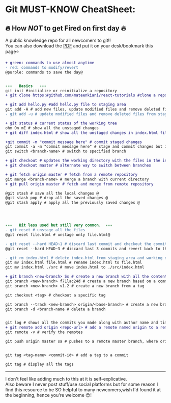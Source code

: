 # Git MUST-KNOW CheatSheet: 
## 🔥 How *_NOT_* to get Fired on first day 🔥
A public knowledge repo for all newcomers to git!! <br>
You can also download the [PDF](https://github.com/MarioRD/Git-Shortcuts-MUST-KNOW-Cheat-Sheet/releases/download/Sticky/GitForDummies.pdf) and put it on your desk/bookmark this page⭐️

<p>

```diff
+ green: commands to use almost anytime
- red: commands to modify/revert
@purple: commands to save the day@
```


```diff

---   Basics   ---
git init #initialize or reinitialize a repository
+ git clone https:#github.com/mateenkiani/react-tutorials #clone a repository

+ git add hello.py #add hello.py file to staging area
git add -A # add new files, update modified files and remove deleted files from staging area
- git add -u # update modified files and remove deleted files from staging area

+ git status # current status of the working tree
ohm On mE # show all the unstaged changes
+ git diff index.html # show all the unstaged changes in index.html file

+git commit -m "commit message here" # commit staged changes
git commit -a -m "commit message here" # stage and commit changes but ignores newly created files.
git switch <branch-name> # switch to specified branch

+ git checkout # updates the working directory with the files in the index.
+ git checkout master # alternate way to switch between branches

+ git fetch origin master # fetch from a remote repository
git merge <branch-name> # merge a branch with current directory
+ git pull origin master # fetch and merge from remote repository

@git stash # save all the local changes @
@git stash pop # drop all the saved changes @
@git stash apply # apply all the previously saved changes @




---   Bit less used but still very common.  ---
- git reset # unstage all the files
@git reset file.html # unstage only file.html@

- git reset --hard HEAD~1 # discard last commit and checkout the commit done before
@git reset --hard HEAD~3 # discard last 3 commits and revert back to the 4th last commit@

- git rm index.html # delete index.html from staging area and working directory.
git mv index.html file.html # rename index.html to file.html
git mv index.html ./src # move index.html to ./src/index.html

+ git branch <new-branch> Ss # create a new branch with all the contents of working directory
git branch <new-branch> f71lac24d # create a new branch based on a commit
git branch <new-branch> v1.2 # create a new branch from a tag

git checkout <tag> # checkout a specific tag

git branch --track <new-branch> origin/<base-branch> # create a new branch from remote branch
git branch -d <branch-name # delete a branch


git log # shows all the commits you made along with author name and time of commit
+ git remote add origin <repo-url> # add a remote named origin to a remote repository
git remote -v # verify the remotes

git push origin master sa # pushes to a remote master branch, where origin 1s name of the remote you added


git tag <tag-name> <commit-id> # add a tag to a commit

git tag # display all the tags

```

------------
I don't feel like adding much to this at it is self-explicative.<br>
Also beware I never post stuff/use social platforms but for some reason I find this resource to be SO helpful to many newcomers,wish I'd found it at the beginning, hence you're welcome 😊!

